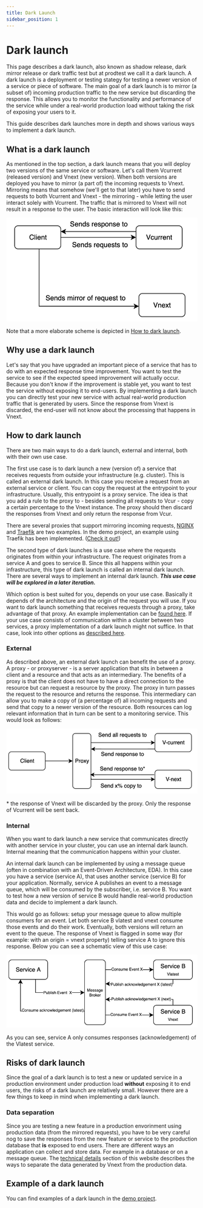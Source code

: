 ```yaml
---
title: Dark Launch
sidebar_position: 1
---
```


# Dark launch

This page describes a dark launch, also known as shadow release, dark mirror release or dark traffic test but at prodtest we call it a dark launch. A dark launch is a deployment or testing stategy for testing a newer version of a service or piece of software. The main goal of a dark launch is to mirror (a subset of) incoming production traffic to the new service but discarding the response. This allows you to monitor the functionality and performance of the service while under a real-world production load without taking the risk of exposing your users to it.

This guide describes dark launches more in depth and shows various ways to implement a dark launch.

## What is a dark launch

As mentioned in the top section, a dark launch means that you will deploy two versions of the same service or software. Let's call them Vcurrent (released version) and Vnext (new version). When both versions are deployed you have to mirror (a part of) the incoming requests to Vnext. Mirroring means that somehow (we'll get to that later) you have to send requests to both Vcurrent and Vnext - the mirroring - while letting the user interact solely with Vcurrent. The traffic that is mirrored to Vnext will not result in a response to the user. The basic interaction will look like this:

![Dark Launch basic](../../../static/img/dark-launch-basic.png)

Note that a more elaborate scheme is depicted in [How to dark launch](#how-to-dark-launch).

## Why use a dark launch

Let's say that you have upgraded an important piece of a service that has to do with an expected response time improvement. You want to test the service to see if the expected speed improvement will actually occur. Because you don't know if the improvement is stable yet, you want to test the service without exposing it to end-users. By implementing a dark launch you can directly test your new service with actual real-world production traffic that is generated by users. Since the response from Vnext is discarded, the end-user will not know about the processing that happens in Vnext.

## How to dark launch

There are two main ways to do a dark launch, external and internal, both with their own use case.

The first use case is to dark launch a new (version of) a service that receives requests from outside your infrastructure (e.g. cluster). This is called an external dark launch. In this case you receive a request from an external service or client. You can copy the request at the entrypoint to your infrastructure. Usually, this entrypoint is a proxy service. The idea is that you add a rule to the proxy to - besides sending all requests to Vcur - copy a certain percentage to the Vnext instance. The proxy should then discard the responses from Vnext and only return the response from Vcur.

There are several proxies that support mirroring incoming requests, [NGINX](https://nginx.org/en/docs/http/ngx_http_mirror_module.html) and [Traefik](https://doc.traefik.io/traefik/routing/services/#mirroring-service) are two examples. In the demo project, an example using Traefik has been implemented. ([Check it out!](/demo/examples/external-dl))

The second type of dark launches is a use case where the requests originates from within your infrastructure. The request originates from a service A and goes to service B. Since this all happens within your infrastructure, this type of dark launch is called an internal dark launch. There are several ways to implement an internal dark launch. **_This use case will be explored in a later iteration._**

Which option is best suited for you, depends on your use case. Basically it depends of the architecture and the origin of the request you will use. If you want to dark launch something that receives requests through a proxy, take advantage of that proxy. An example implementation can be [found here](/demo/examples/external-dl).
If your use case consists of communication within a cluster between two services, a proxy implementation of a dark launch might not suffice. In that case, look into other options as [described here](#).

### External

As described above, an external dark launch can benefit the use of a proxy.
A proxy - or proxyserver - is a server application that sits in between a client and a resource and that acts as an intermediary. The benefits of a proxy is that the client does not have to have a direct connection to the resource but can request a resource by the proxy. The proxy in turn passes the request to the resource and returns the response. This intermediary can allow you to make a copy of (a percentage of) all incoming requests and send that copy to a newer version of the resource. Both resources can log relevant information that in turn can be sent to a monitoring service. This would look as follows:

![Dark Launch proxy concept](./dl-external.png)

\* the response of Vnext will be discarded by the proxy. Only the response of Vcurrent will be sent back.

### Internal

When you want to dark launch a new service that communicates directly with another service in your cluster, you can use an internal dark launch. Internal meaning that the communication happens within your cluster.

An internal dark launch can be implemented by using a message queue (often in combination with an Event-Driven Architecture, EDA). In this case you have a service (service A), that uses another service (service B) for your application. Normally, service A publishes an event to a message queue, which will be consumed by the subscriber, i.e. service B. You want to test how a new version of service B would handle real-world production data and decide to implement a dark launch.

This would go as follows: setup your message queue to allow multiple consumers for an event. Let both service B vlatest and vnext consume those events and do their work. Eventually, both versions will return an event to the queue. The response of Vnext is flagged in some way (for example: with an origin = vnext property) telling service A to ignore this response. Below you can see a schematic view of this use case:

![internal dark launch simple](./dl-internal.png)

As you can see, service A only consumes responses (acknowledgement) of the Vlatest service.

## Risks of dark launch

Since the goal of a dark launch is to test a new or updated service in a production environment under production load **without** exposing it to end users, the risks of a dark launch are relatively small. However there are a few things to keep in mind when implementing a dark launch.

### Data separation

Since you are testing a new feature in a production envorinment using production data (from the mirrored requests), you have to be very careful nog to save the responses from the new feature or service to the production database that **is** exposed to end users. There are different ways an application can collect and store data. For example in a database or on a message queue. The [technical details](/demo/technical-detail/data-separation.md) section of this website describes the ways to separate the data generated by Vnext from the production data.

## Example of a dark launch

You can find examples of a dark launch in the [demo project](/category/demo-project).
